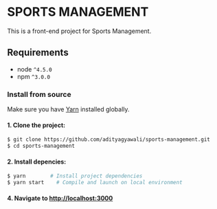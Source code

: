 # SPORTS MANAGEMENT

This is a front-end project for Sports Management.

## Requirements

- node `^4.5.0`
- npm `^3.0.0`

### Install from source

Make sure you have [Yarn](https://yarnpkg.com/en/docs/install) installed globally.

#### 1. Clone the project:

```bash
$ git clone https://github.com/adityagyawali/sports-management.git
$ cd sports-management
```

#### 2. Install depencies:

```bash
$ yarn        # Install project dependencies
$ yarn start    # Compile and launch on local environment
```

#### 4. Navigate to [http://localhost:3000](http://localhost:3000)
